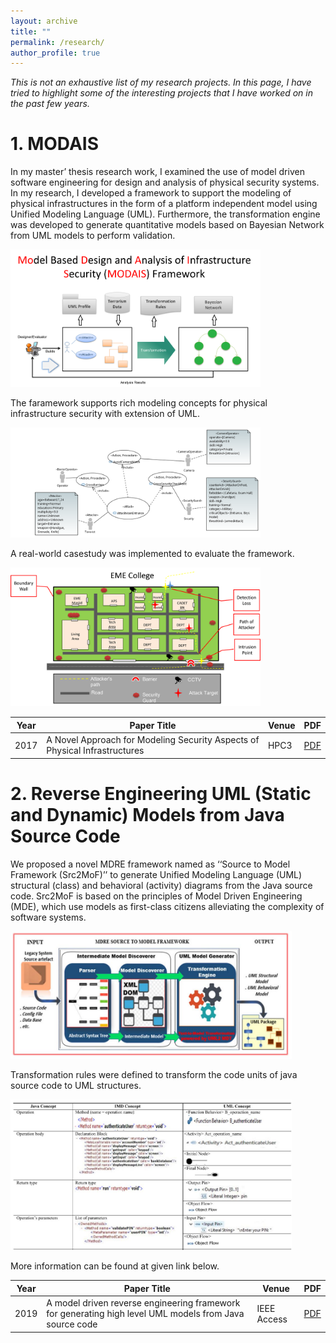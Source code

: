 ```yaml
---
layout: archive
title: ""
permalink: /research/
author_profile: true
---
```

*This is not an exhaustive list of my research projects. In this page, I have tried to highlight some of the interesting projects that I have worked on in the past few years.*
# **1. MODAIS**
In my master’ thesis research work, I examined the use of model driven software engineering for design and analysis of physical security systems. In my research, I developed a framework to support the modeling of physical infrastructures in the form of a platform independent model using Unified Modeling Language (UML). Furthermore, the transformation engine was developed to generate quantitative models based on Bayesian Network from UML models to perform validation. 

<img src="/images/MODAIS.png" width="400">

The faramework supports rich modeling concepts for physical infrastructure security with extension of UML.

<img src="/images/AtackUseCase.png" width="400"> 


A real-world casestudy was implemented to evaluate the framework.

<img src="/images/CaseStudy.png" width="400">

| Year | Paper Title | Venue | PDF |
|-------|--------|---------|---------|
| 2017 | A Novel Approach for Modeling Security Aspects of Physical Infrastructures | HPC3 | [PDF](https://dl.acm.org/doi/abs/10.1145/3069593.3069612) |

# **2. Reverse Engineering UML (Static and Dynamic) Models from Java Source Code**
We proposed a novel MDRE framework named as ‘‘Source to Model Framework (Src2MoF)’’ to generate Unified Modeling Language (UML) structural (class) and behavioral (activity) diagrams from the Java source code. Src2MoF is based on the principles of Model Driven Engineering (MDE), which use models as first-class citizens alleviating the complexity of software systems.

<img src="/images/javatouml.JPG" width="450">

Transformation rules were defined to transform the code units of java source code to UML structures.

<img src="/images/javatoactivity.JPG" width="450">

More information can be found at given link below.

| Year | Paper Title | Venue | PDF |
|-------|--------|---------|---------|
| 2019 | A model driven reverse engineering framework for generating high level UML models from Java source code | IEEE Access | [PDF](https://ieeexplore.ieee.org/stamp/stamp.jsp?arnumber=8890645) |

